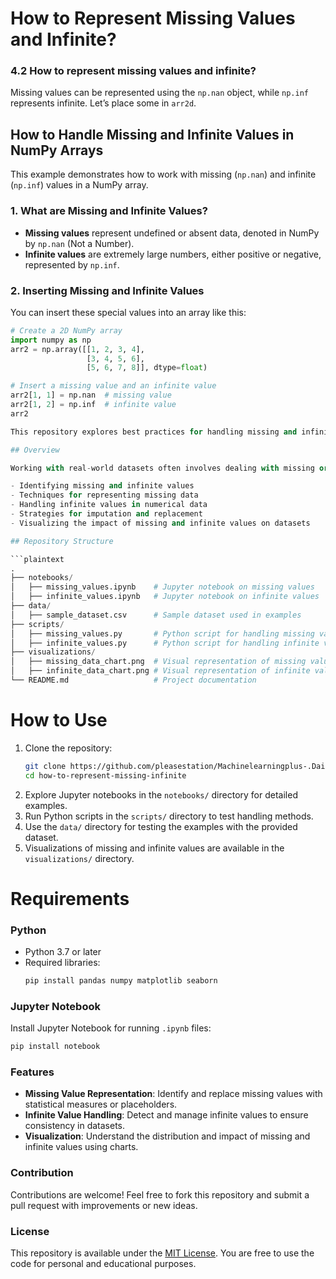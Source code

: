 # How to Represent Missing Values and Infinite?
### 4.2 How to represent missing values and infinite?
Missing values can be represented using the `np.nan` object, while `np.inf` represents infinite. Let’s place some in `arr2d`.

## How to Handle Missing and Infinite Values in NumPy Arrays

This example demonstrates how to work with missing (`np.nan`) and infinite (`np.inf`) values in a NumPy array.

### 1. What are Missing and Infinite Values?
- **Missing values** represent undefined or absent data, denoted in NumPy by `np.nan` (Not a Number).
- **Infinite values** are extremely large numbers, either positive or negative, represented by `np.inf`.

### 2. Inserting Missing and Infinite Values
You can insert these special values into an array like this:

```python
# Create a 2D NumPy array
import numpy as np
arr2 = np.array([[1, 2, 3, 4],
                 [3, 4, 5, 6],
                 [5, 6, 7, 8]], dtype=float)

# Insert a missing value and an infinite value
arr2[1, 1] = np.nan  # missing value
arr2[1, 2] = np.inf  # infinite value
arr2

This repository explores best practices for handling missing and infinite values in datasets. It provides practical examples in Python, demonstrating various techniques to identify, represent, and manage these values in data preprocessing and analysis.

## Overview

Working with real-world datasets often involves dealing with missing or infinite values. These anomalies can significantly affect the quality of analysis and the performance of machine learning models. This project covers:

- Identifying missing and infinite values
- Techniques for representing missing data
- Handling infinite values in numerical data
- Strategies for imputation and replacement
- Visualizing the impact of missing and infinite values on datasets

## Repository Structure

```plaintext
.
├── notebooks/
│   ├── missing_values.ipynb    # Jupyter notebook on missing values
│   ├── infinite_values.ipynb   # Jupyter notebook on infinite values
├── data/
│   ├── sample_dataset.csv      # Sample dataset used in examples
├── scripts/
│   ├── missing_values.py       # Python script for handling missing values
│   ├── infinite_values.py      # Python script for handling infinite values
├── visualizations/
│   ├── missing_data_chart.png  # Visual representation of missing values
│   ├── infinite_data_chart.png # Visual representation of infinite values
└── README.md                   # Project documentation
```
# How to Use

1. Clone the repository:
   ```bash
   git clone https://github.com/pleasestation/Machinelearningplus-.Daily_practicum/edit/main/How_to_represent_missing_values_and_infinite
   cd how-to-represent-missing-infinite
   ```
2. Explore Jupyter notebooks in the `notebooks/` directory for detailed examples.
3. Run Python scripts in the `scripts/` directory to test handling methods.
4. Use the `data/` directory for testing the examples with the provided dataset.
5. Visualizations of missing and infinite values are available in the `visualizations/` directory.

# Requirements

### Python
- Python 3.7 or later
- Required libraries:
  ```bash
  pip install pandas numpy matplotlib seaborn
  ```
### Jupyter Notebook
Install Jupyter Notebook for running `.ipynb` files:
```bash
pip install notebook
```
### Features

- **Missing Value Representation**: Identify and replace missing values with statistical measures or placeholders.
- **Infinite Value Handling**: Detect and manage infinite values to ensure consistency in datasets.
- **Visualization**: Understand the distribution and impact of missing and infinite values using charts.

### Contribution

Contributions are welcome! Feel free to fork this repository and submit a pull request with improvements or new ideas.

### License

This repository is available under the [MIT License](LICENSE). You are free to use the code for personal and educational purposes.

